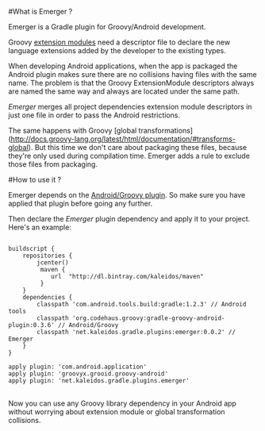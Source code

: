 #What is Emerger ?

Emerger is a Gradle plugin for Groovy/Android development.

Groovy [extension modules](http://www.groovy-lang.org/metaprogramming.html#_extension_modules) need a descriptor file to
declare the new language extensions added by the developer to the existing types.

When developing Android applications, when the app is packaged the Android plugin makes sure there are no collisions
having files with the same name. The problem is that the Groovy ExtensionModule descriptors always are named the same
way and always are located under the same path.

*Emerger* merges all project dependencies extension module descriptors in just one file in order to pass the Android
restrictions.

The same happens with Groovy [global transformations] (http://docs.groovy-lang.org/latest/html/documentation/#transforms-global).
But this time we don't care about packaging these files, because they're only used during compilation time.
Emerger adds a rule to exclude those files from packaging.

#How to use it ?

Emerger depends on the [Android/Groovy plugin](https://github.com/groovy/groovy-android-gradle-plugin). So make sure
you have applied that plugin before going any further.

Then declare the *Emerger* plugin dependency and apply it to your project. Here's an example:

<pre>
<code>
buildscript {
    repositories {
        jcenter()
         maven {
            url  "http://dl.bintray.com/kaleidos/maven"
         }
    }
    dependencies {
        classpath 'com.android.tools.build:gradle:1.2.3' // Android tools
        classpath 'org.codehaus.groovy:gradle-groovy-android-plugin:0.3.6' // Android/Groovy
        classpath 'net.kaleidos.gradle.plugins:emerger:0.0.2' // Emerger
    }
}

apply plugin: 'com.android.application'
apply plugin: 'groovyx.grooid.groovy-android'
apply plugin: 'net.kaleidos.gradle.plugins.emerger'
</code>
</pre>

Now you can use any Groovy library dependency in your Android app without worrying about extension module
or global transformation collisions.